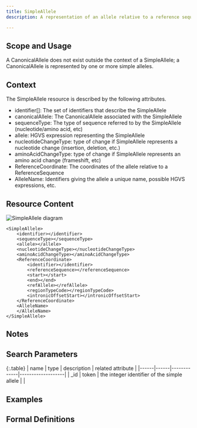 ```yaml
---
title: SimpleAllele
description: A representation of an allele relative to a reference sequence. A CanonicalAllele is a composition of these, with one SimpleAllele selected as a prefered representation.

---
```


Scope and Usage
---------------

A CanonicalAllele does not exist outside the context of a SimpleAllele; a CanonicalAllele is represented by one or more simple alleles. 

Context
-------

The SimpleAllele resource is described by the following attributes.

* identifier[]: The set of identifiers that describe the SimpleAllele
* canonicalAllele: The CanonicalAllele associated with the SimpleAllele
* sequenceType: The type of sequence referred to by the SimpleAllele (nucleotide/amino acid, etc)
* allele: HGVS expression representing the SimpleAllele
* nucleotideChangeType: type of change if SimpleAllele represents a nucleotide change (insertion, deletion, etc.)
* aminoAcidChangeType: type of change if SimpleAllele represents an amino acid change (frameshift, etc)
* ReferenceCoordinate: The coordinates of the allele relative to a ReferenceSequence
* AlleleName: Identifiers giving the allele a unique name, possible HGVS expressions, etc.


Resource Content
----------------

![SimpleAllele diagram](/images/SimpleAllele.svg)

    <SimpleAllele>
		<identifier></identifier>
		<sequenceType></sequenceType>
		<allele></allele>
		<nucleotideChangeType></nucleotideChangeType>
		<aminoAcidChangeType></aminoAcidChangeType>
		<ReferenceCoordinate>
			<identifier></identifier>
			<referenceSequence></referenceSequence>
			<start></start>
			<end></end>
			<refAllele></refAllele>
			<regionTypeCode></regionTypeCode>
			<intronicOffsetStart></intronicOffsetStart>
		</ReferenceCoordinate>
		<AlleleName>
		</AlleleName>
	</SimpleAllele>


Notes
-----

Search Parameters
-----------------

{:.table}
| name | type | description | related attribute |
|------|------|-------------|-------------------|
| _id  | token | the integer identifier of the simple allele | |


Examples
--------

Formal Definitions
------------------



